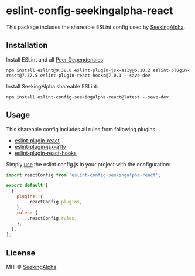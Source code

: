 # eslint-config-seekingalpha-react

This package includes the shareable ESLint config used by [SeekingAlpha](https://seekingalpha.com/).

## Installation

Install ESLint and all [Peer Dependencies](https://nodejs.org/en/blog/npm/peer-dependencies/):

    npm install eslint@9.38.0 eslint-plugin-jsx-a11y@6.10.2 eslint-plugin-react@7.37.5 eslint-plugin-react-hooks@7.0.1 --save-dev

Install SeekingAlpha shareable ESLint:

    npm install eslint-config-seekingalpha-react@latest --save-dev

## Usage

This shareable config includes all rules from following plugins:

- [eslint-plugin-react](https://github.com/yannickcr/eslint-plugin-react)
- [eslint-plugin-jsx-a11y](https://github.com/evcohen/eslint-plugin-jsx-a11y)
- [eslint-plugin-react-hooks](https://www.npmjs.com/package/eslint-plugin-react-hooks)

Simply [use](https://eslint.org/docs/latest/extend/shareable-configs) the eslint.config.js in your project with the configuration:

```javascript
import reactConfig from 'eslint-config-seekingalpha-react';

export default [
  {
    plugins: {
      ...reactConfig.plugins,
    },
    rules: {
      ...reactConfig.rules,
    },
  },
];
```

## License

MIT © [SeekingAlpha](https://seekingalpha.com/)
